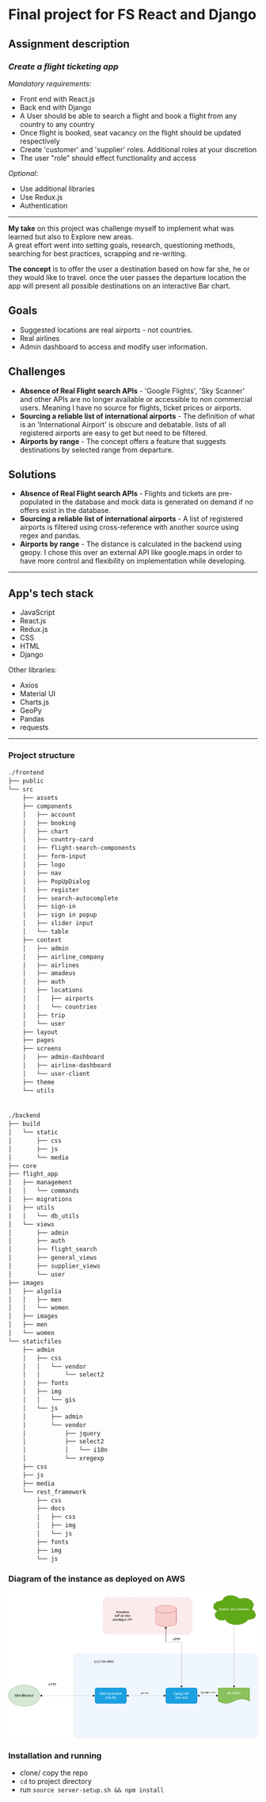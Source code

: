 # Final project for FS React and Django  

## Assignment description

### *Create a flight ticketing app*

*Mandatory requirements*:  

* Front end with React.js
* Back end with Django
* A User should be able to search a flight and book a flight from any country to any country
* Once flight is booked, seat vacancy on the flight should be updated respectively  
* Create 'customer' and 'supplier' roles. Additional roles at your discretion
* The user "role" should effect functionality and access

*Optional*:

* Use additional libraries
* Use Redux.js
* Authentication

___

**My take** on this project was challenge myself to implement what was learned but also to Explore new areas.  
A great effort went into setting goals, research, questioning methods, searching for best practices, scrapping and re-writing.  

**The concept** is to offer the user a destination based on how far she, he or they would like to travel. once the user passes the departure location the app will present all possible destinations on an interactive Bar chart.  

## Goals

* Suggested locations are real airports - not countries.
* Real airlines
* Admin dashboard to access and modify user information.

## Challenges

* **Absence of Real Flight search APIs** - 'Google Flights', 'Sky Scanner' and other APIs are no longer available or accessible to non commercial users. Meaning I have no source for flights, ticket prices or airports.
* **Sourcing a reliable list of international airports** - The definition of what is an 'International Airport' is obscure and debatable. lists of all registered airports are easy to get but need to be filtered.
* **Airports by range** - The concept offers a feature that suggests destinations by selected range from departure.

## Solutions

* **Absence of Real Flight search APIs** - Flights and tickets are pre-populated in the database and mock data is generated on demand if no offers exist in the database.
* **Sourcing a reliable list of international airports** - A list of registered airports is filtered using cross-reference with another source using regex and pandas.
* **Airports by range** - The distance is calculated in the backend using geopy. I chose this over an external API like google.maps in order to have more control and flexibility on implementation while developing.

___

## App's tech stack

* JavaScript
* React.js
* Redux.js
* CSS
* HTML
* Django

Other libraries:

* Axios
* Material UI
* Charts.js
* GeoPy
* Pandas
* requests

___

### Project structure

```bash
./frontend
├── public
└── src
    ├── assets
    ├── components
    │   ├── account
    │   ├── booking
    │   ├── chart
    │   ├── country-card
    │   ├── flight-search-components
    │   ├── form-input
    │   ├── logo
    │   ├── nav
    │   ├── PopUpDialog
    │   ├── register
    │   ├── search-autocomplete
    │   ├── sign-in
    │   ├── sign in popup
    │   ├── slider input
    │   └── table
    ├── context
    │   ├── admin
    │   ├── airline_company
    │   ├── airlines
    │   ├── amadeus
    │   ├── auth
    │   ├── locations
    │   │   ├── airports
    │   │   └── countries
    │   ├── trip
    │   └── user
    ├── layout
    ├── pages
    ├── screens
    │   ├── admin-dashboard
    │   ├── airline-dashboard
    │   └── user-client
    ├── theme
    └── utils


./backend
├── build
│   └── static
│       ├── css
│       ├── js
│       └── media
├── core
├── flight_app
│   ├── management
│   │   └── commands
│   ├── migrations
│   ├── utils
│   │   └── db_utils
│   └── views
│       ├── admin
│       ├── auth
│       ├── flight_search
│       ├── general_views
│       ├── supplier_views
│       └── user
├── images
│   ├── algolia
│   │   ├── men
│   │   └── women
│   ├── images
│   ├── men
│   └── women
└── staticfiles
    ├── admin
    │   ├── css
    │   │   └── vendor
    │   │       └── select2
    │   ├── fonts
    │   ├── img
    │   │   └── gis
    │   └── js
    │       ├── admin
    │       └── vendor
    │           ├── jquery
    │           ├── select2
    │           │   └── i18n
    │           └── xregexp
    ├── css
    ├── js
    ├── media
    └── rest_framework
        ├── css
        ├── docs
        │   ├── css
        │   ├── img
        │   └── js
        ├── fonts
        ├── img
        └── js


```

### Diagram of the instance as deployed on AWS

![Diagram](esc-diagram.png)

### Installation and running

* clone/ copy the repo  
* `cd` to project directory
* run `source server-setup.sh && npm install`
